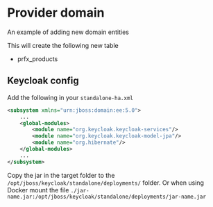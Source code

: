 # Provider domain

An example of adding new domain entities  

This will create the following new table

* prfx_products

## Keycloak config

Add the following in your `standalone-ha.xml`

```xml
<subsystem xmlns="urn:jboss:domain:ee:5.0">
    ...
    <global-modules>
        <module name="org.keycloak.keycloak-services"/>
        <module name="org.keycloak.keycloak-model-jpa"/>
        <module name="org.hibernate"/>
    </global-modules>
    ...
</subsystem>
 ```

Copy the jar in the target folder to the `/opt/jboss/keycloak/standalone/deployments/` folder.
Or when using Docker mount the file `./jar-name.jar:/opt/jboss/keycloak/standalone/deployments/jar-name.jar`
